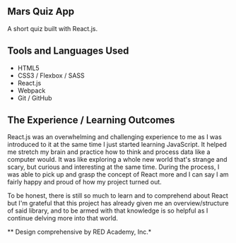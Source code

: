 ## Mars Quiz App
A short quiz built with React.js.

## Tools and Languages Used
* HTML5
* CSS3 / Flexbox / SASS
* React.js
* Webpack
* Git / GitHub

## The Experience / Learning Outcomes
React.js was an overwhelming and challenging experience to me as I was introduced to it at the same time I just started learning JavaScript. It helped me stretch my brain and practice how to think and process data like a computer would. It was like exploring a whole new world that's strange and scary, but curious and interesting at the same time. During the process, I was able to pick up and grasp the concept of React more and I can say I am fairly happy and proud of how my project turned out.

To be honest, there is still so much to learn and to comprehend about React but I'm grateful that this project has already given me an overview/structure of said library, and to be armed with that knowledge is so helpful as I continue delving more into that world.

** Design comprehensive by RED Academy, Inc.*
